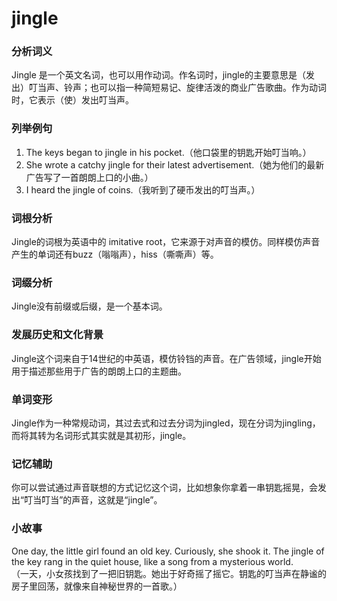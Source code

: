 # jingle

### 分析词义

  

Jingle 是一个英文名词，也可以用作动词。作名词时，jingle的主要意思是（发出）叮当声、铃声；也可以指一种简短易记、旋律活泼的商业广告歌曲。作为动词时，它表示（使）发出叮当声。

  

### 列举例句

  

1.  The keys began to jingle in his pocket.（他口袋里的钥匙开始叮当响。）
2.  She wrote a catchy jingle for their latest advertisement.（她为他们的最新广告写了一首朗朗上口的小曲。）
3.  I heard the jingle of coins.（我听到了硬币发出的叮当声。）

  

### 词根分析

  

Jingle的词根为英语中的 imitative root，它来源于对声音的模仿。同样模仿声音产生的单词还有buzz（嗡嗡声），hiss（嘶嘶声）等。

  

### 词缀分析

  

Jingle没有前缀或后缀，是一个基本词。

  

### 发展历史和文化背景

  

Jingle这个词来自于14世纪的中英语，模仿铃铛的声音。在广告领域，jingle开始用于描述那些用于广告的朗朗上口的主题曲。

  

### 单词变形

  

Jingle作为一种常规动词，其过去式和过去分词为jingled，现在分词为jingling，而将其转为名词形式其实就是其初形，jingle。

  

### 记忆辅助

  

你可以尝试通过声音联想的方式记忆这个词，比如想象你拿着一串钥匙摇晃，会发出“叮当叮当”的声音，这就是“jingle”。

  

### 小故事

  

One day, the little girl found an old key. Curiously, she shook it. The jingle of the key rang in the quiet house, like a song from a mysterious world.  
（一天，小女孩找到了一把旧钥匙。她出于好奇摇了摇它。钥匙的叮当声在静谧的房子里回荡，就像来自神秘世界的一首歌。）
